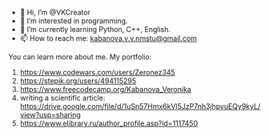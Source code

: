 - 👋 Hi, I’m @VKCreator
- 👀 I’m interested in programming.
- 🌱 I’m currently learning Python, C++, English.
- 📫 How to reach me: kabanova.v.v.nmstu@gmail.com

You can learn more about me. My portfolio:
1) https://www.codewars.com/users/Zeronez345
2) https://stepik.org/users/494115295
3) https://www.freecodecamp.org/Kabanova_Veronika
4) writing a scientific article: https://drive.google.com/file/d/1uSn57Hmx6kVl5JzP7nh3jhpyuEQy9kyL/view?usp=sharing
5) https://www.elibrary.ru/author_profile.asp?id=1117450



<!---
VKCreator/VKCreator is a ✨ special ✨ repository because its `README.md` (this file) appears on your GitHub profile.
You can click the Preview link to take a look at your changes.
--->
